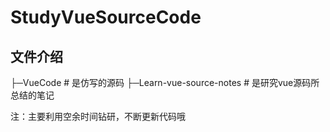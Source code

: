 # StudyVueSourceCode
  ## 文件介绍

  ├─VueCode             # 是仿写的源码
  ├─Learn-vue-source-notes  # 是研究vue源码所总结的笔记

  注：主要利用空余时间钻研，不断更新代码哦